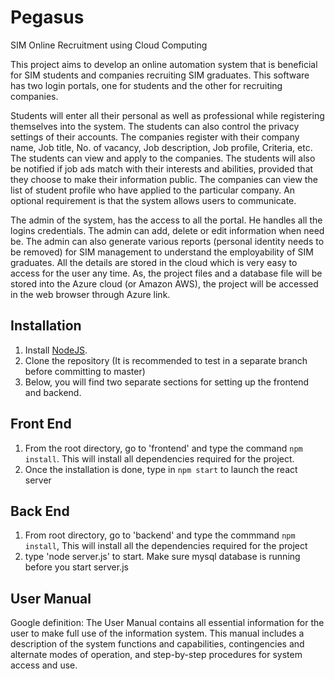 # Pegasus
SIM Online Recruitment using Cloud Computing

This project aims to develop an online automation system that is beneficial for SIM students and companies recruiting SIM graduates. This software has two login portals, one for students and the other for recruiting companies.

Students will enter all their personal as well as professional while registering themselves into the system. The students can also control the privacy settings of their accounts. The companies register with their company name, Job title, No. of vacancy, Job description, Job profile, Criteria, etc. The students can view and apply to the companies. The students will also be notified if job ads match with their interests and abilities, provided that they choose to make their information public. The companies can view the list of student profile who have applied to the particular company. An optional requirement is that the system allows users to communicate.

The admin of the system, has the access to all the portal. He handles all the logins credentials. The admin can add, delete or edit information when need be. The admin can also generate various reports (personal identity needs to be removed) for SIM management to understand the employability of SIM graduates.
All the details are stored in the cloud which is very easy to access for the user any time. As, the project files and a database file will be stored into the Azure cloud (or Amazon AWS), the project will be accessed in the web browser through Azure link.

## Installation

1. Install [NodeJS](https://nodejs.org/en/download/).
2. Clone the repository (It is recommended to test in a separate branch before committing to master)
3. Below, you will find two separate sections for setting up the frontend and backend.

## Front End
1. From the root directory, go to 'frontend' and type the command ```npm install```.
   This will install all dependencies required for the project.
2. Once the installation is done, type in ```npm start``` to launch the react server

## Back End
1. From root directory, go to 'backend' and type the commmand ```npm install```,
   This will install all the dependencies required for the project
2. type 'node server.js' to start.
   Make sure mysql database is running before you start server.js
   
## User Manual
Google definition:
The User Manual contains all essential information for the user to make full use of the information system. This manual includes a description of the system functions and capabilities, contingencies and alternate modes of operation, and step-by-step procedures for system access and use.
